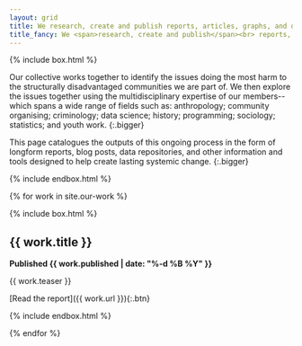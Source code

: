 ```yaml
---
layout: grid
title: We research, create and publish reports, articles, graphs, and data sources about state violence and its causes
title_fancy: We <span>research, create and publish</span><br> reports, articles, graphs and data<br> about <span>state violence and its causes.</span>
---
```


<!-- Page introduction -->

{% include box.html %}

Our collective works together to identify the issues doing the most harm to the structurally disadvantaged communities we are part of. We then explore the issues together using the multidisciplinary expertise of our members--which spans a wide range of fields such as: anthropology; community organising; criminology; data science; history; programming; sociology; statistics; and youth work.
{:.bigger}

This page catalogues the outputs of this ongoing process in the form of longform reports, blog posts, data repositories, and other information and tools designed to help create lasting systemic change.
{:.bigger}

{% include endbox.html %}

{% for work in site.our-work %}

{% include box.html %}

## {{ work.title }}

**Published {{ work.published | date: "%-d %B %Y" }}**

{{ work.teaser }}

[Read the report]({{ work.url }}){:.btn}

{% include endbox.html %}

{% endfor %}
